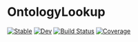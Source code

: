 # OntologyLookup

[![Stable](https://img.shields.io/badge/docs-stable-blue.svg)](https://damourChris.github.io/OntologyLookup.jl/stable/)
[![Dev](https://img.shields.io/badge/docs-dev-blue.svg)](https://damourChris.github.io/OntologyLookup.jl/dev/)
[![Build Status](https://github.com/damourChris/OntologyLookup.jl/actions/workflows/CI.yml/badge.svg?branch=main)](https://github.com/damourChris/OntologyLookup.jl/actions/workflows/CI.yml?query=branch%3Amain)
[![Coverage](https://codecov.io/gh/damourChris/OntologyLookup.jl/branch/main/graph/badge.svg)](https://codecov.io/gh/damourChris/OntologyLookup.jl)
